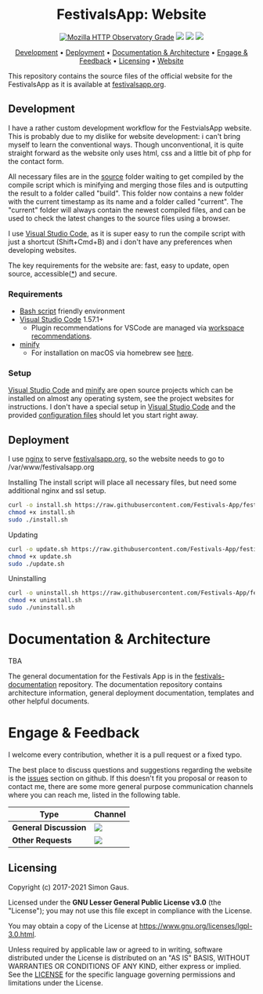 
<h1 align="center">
    FestivalsApp: Website
</h1>

<p align="center">
    <a href="https://img.shields.io/mozilla-observatory/grade/simonsapps.de?publish" title="Latest Results"><img src="https://img.shields.io/mozilla-observatory/grade/festivalsapp.org?publish" alt="Mozilla HTTP Observatory Grade"></a>
    <a href="https://github.com/Festivals-App/festivals-website/commits/" title="Last Commit"><img src="https://img.shields.io/github/last-commit/Festivals-App/festivals-website?style=flat"></a>
   <a href="https://github.com/festivals-app/festivals-website/issues" title="Open Issues"><img src="https://img.shields.io/github/issues/festivals-app/festivals-website?style=flat"></a>
   <a href="./LICENSE" title="License"><img src="https://img.shields.io/github/license/festivals-app/festivals-website.svg"></a>
</p>

<p align="center">
  <a href="#development">Development</a> •
  <a href="#deployment">Deployment</a> • 
  <a href="#documentation-architecture">Documentation & Architecture</a> •
  <a href="#Engage--feedback">Engage & Feedback</a> •
  <a href="#licensing">Licensing</a> •
  <a href="https://festivalsapp.org">Website</a>
</p>

This repository contains the source files of the official website for the FestivalsApp as it is available at [festivalsapp.org](https://festivalsapp.org/).

## Development

I have a rather custom development workflow for the FestvialsApp website. This is probably due to my dislike for website development: i can't bring myself to learn the conventional ways.
Though unconventional, it is quite straight forward as the website only uses html, css and a little bit of php for the contact form. 

All necessary files are in the [source](./source) folder waiting to get compiled by the compile script which is minifying and merging those files and is outputting the result to a folder called "build". This folder now contains a new folder with the current timestamp as its name and a folder called "current". The "current" folder will always contain the newest compiled files, and can be used to check the latest changes to the source files using a browser.

I use [Visual Studio Code](https://code.visualstudio.com/), as it is super easy to run the compile script with just a shortcut (Shift+Cmd+B) and i don't have any preferences when developing websites.

The key requirements for the website are: fast, easy to update, open source, accessible([*](https://github.com/Festivals-App/festivals-website/issues/1)) and secure.
 
### Requirements

- [Bash script](https://en.wikipedia.org/wiki/Bash_(Unix_shell)) friendly environment
- [Visual Studio Code](https://code.visualstudio.com/download) 1.57.1+
    * Plugin recommendations for VSCode are managed via [workspace recommendations](https://code.visualstudio.com/docs/editor/extension-marketplace#_recommended-extensions).
- [minify](https://github.com/tdewolff/minify)
    * For installation on macOS via homebrew see [here](https://github.com/tdewolff/minify/issues/253).

### Setup

[Visual Studio Code](https://code.visualstudio.com/download) and [minify](https://github.com/tdewolff/minify) are open source projects which can be installed on almost any operating system, see the project websites for instructions. I don't have a special setup in [Visual Studio Code](https://code.visualstudio.com/download) and the provided [configuration files](./.vscode) should let you start right away.


## Deployment

I use [nginx](https://www.nginx.com/) to serve [festivalsapp.org](https://festivalsapp.org/), so the website needs to go to /var/www/festivalsapp.org

Installing
The install script will place all necessary files, but need some additional nginx and ssl setup.
```bash
curl -o install.sh https://raw.githubusercontent.com/Festivals-App/festivals-website/master/operation/install.sh
chmod +x install.sh
sudo ./install.sh
```

Updating
```bash
curl -o update.sh https://raw.githubusercontent.com/Festivals-App/festivals-server/master/operation/update.sh
chmod +x update.sh
sudo ./update.sh
```

Uninstalling
```bash
curl -o uninstall.sh https://raw.githubusercontent.com/Festivals-App/festivals-server/master/operation/uninstall.sh
chmod +x uninstall.sh
sudo ./uninstall.sh
```


# Documentation & Architecture

TBA

The general documentation for the Festivals App is in the [festivals-documentation](https://github.com/festivals-app/festivals-documentation) repository. The documentation repository contains architecture information, general deployment documentation, templates and other helpful documents.


# Engage & Feedback

I welcome every contribution, whether it is a pull request or a fixed typo.

The best place to discuss questions and suggestions regarding the website is the [issues](https://github.com/festivals-app/festivals-website/issues/) section on github. If this doesn't fit you proposal or reason to contact me, there are some more general purpose communication channels where you can reach me, listed in the following table.

| Type                     | Channel                                                |
| ------------------------ | ------------------------------------------------------ |
| **General Discussion**   | <a href="https://github.com/festivals-app/festivals-documentation/issues/new/choose" title="General Discussion"><img src="https://img.shields.io/github/issues/festivals-app/festivals-documentation/question.svg?style=flat-square"></a> </a>   |
| **Other Requests**    | <a href="mailto:simon.cay.gaus@gmail.com" title="Email me"><img src="https://img.shields.io/badge/email-Simon-green?logo=mail.ru&style=flat-square&logoColor=white"></a>   |


## Licensing

Copyright (c) 2017-2021 Simon Gaus.

Licensed under the **GNU Lesser General Public License v3.0** (the "License"); you may not use this file except in compliance with the License.

You may obtain a copy of the License at https://www.gnu.org/licenses/lgpl-3.0.html.

Unless required by applicable law or agreed to in writing, software distributed under the License is distributed on an "AS IS" BASIS, WITHOUT WARRANTIES OR CONDITIONS OF ANY KIND, either express or implied. See the [LICENSE](./LICENSE) for the specific language governing permissions and limitations under the License.
